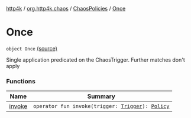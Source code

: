 [http4k](../../../index.md) / [org.http4k.chaos](../../index.md) / [ChaosPolicies](../index.md) / [Once](./index.md)

# Once

`object Once` [(source)](https://github.com/http4k/http4k/blob/master/http4k-testing-chaos/src/main/kotlin/org/http4k/chaos/ChaosPolicies.kt#L40)

Single application predicated on the ChaosTrigger. Further matches don't apply

### Functions

| Name | Summary |
|---|---|
| [invoke](invoke.md) | `operator fun invoke(trigger: `[`Trigger`](../../-trigger.md)`): `[`Policy`](../../-policy.md) |

